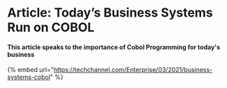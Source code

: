 # Article: Today’s Business Systems Run on COBOL

#### This article speaks to the importance of Cobol Programming for today's business

{% embed url="https://techchannel.com/Enterprise/03/2021/business-systems-cobol" %}
